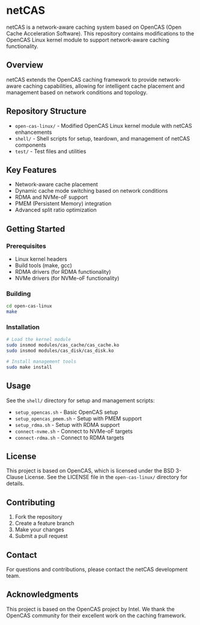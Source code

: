 # netCAS

netCAS is a network-aware caching system based on OpenCAS (Open Cache Acceleration Software). This repository contains modifications to the OpenCAS Linux kernel module to support network-aware caching functionality.

## Overview

netCAS extends the OpenCAS caching framework to provide network-aware caching capabilities, allowing for intelligent cache placement and management based on network conditions and topology.

## Repository Structure

- `open-cas-linux/` - Modified OpenCAS Linux kernel module with netCAS enhancements
- `shell/` - Shell scripts for setup, teardown, and management of netCAS components
- `test/` - Test files and utilities

## Key Features

- Network-aware cache placement
- Dynamic cache mode switching based on network conditions
- RDMA and NVMe-oF support
- PMEM (Persistent Memory) integration
- Advanced split ratio optimization

## Getting Started

### Prerequisites

- Linux kernel headers
- Build tools (make, gcc)
- RDMA drivers (for RDMA functionality)
- NVMe drivers (for NVMe-oF functionality)

### Building

```bash
cd open-cas-linux
make
```

### Installation

```bash
# Load the kernel module
sudo insmod modules/cas_cache/cas_cache.ko
sudo insmod modules/cas_disk/cas_disk.ko

# Install management tools
sudo make install
```

## Usage

See the `shell/` directory for setup and management scripts:

- `setup_opencas.sh` - Basic OpenCAS setup
- `setup_opencas_pmem.sh` - Setup with PMEM support
- `setup_rdma.sh` - Setup with RDMA support
- `connect-nvme.sh` - Connect to NVMe-oF targets
- `connect-rdma.sh` - Connect to RDMA targets

## License

This project is based on OpenCAS, which is licensed under the BSD 3-Clause License. See the LICENSE file in the `open-cas-linux/` directory for details.

## Contributing

1. Fork the repository
2. Create a feature branch
3. Make your changes
4. Submit a pull request

## Contact

For questions and contributions, please contact the netCAS development team.

## Acknowledgments

This project is based on the OpenCAS project by Intel. We thank the OpenCAS community for their excellent work on the caching framework. 